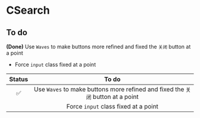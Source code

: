# CSearch
## To do
**(Done)** Use `Waves` to make buttons more refined and fixed the `关闭` button at a point
- Force `input` class fixed at a point

| Status | To do |
| :----: | :----: |
| :white_check_mark: | Use `Waves` to make buttons more refined and fixed the `关闭` button at a point |
|  | Force `input` class fixed at a point |
